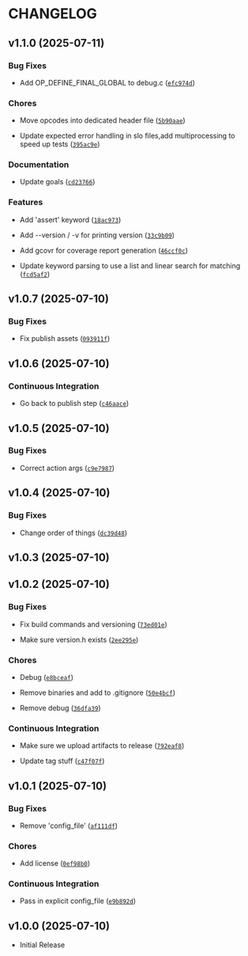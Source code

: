 # CHANGELOG

<!-- version list -->

## v1.1.0 (2025-07-11)

### Bug Fixes

- Add OP_DEFINE_FINAL_GLOBAL to debug.c
  ([`efc974d`](https://github.com/ESloman/cslo/commit/efc974d05929a52d9be8589f8f0b46a99c5df746))

### Chores

- Move opcodes into dedicated header file
  ([`5b90aae`](https://github.com/ESloman/cslo/commit/5b90aae0164adb0483df10edbdb315671c840072))

- Update expected error handling in slo files,add multiprocessing to speed up tests
  ([`395ac9e`](https://github.com/ESloman/cslo/commit/395ac9ed64e718c992fdeafaa1c849207f4bca13))

### Documentation

- Update goals
  ([`cd23766`](https://github.com/ESloman/cslo/commit/cd2376620a8463ee98ed2a96423ef1a6599322d1))

### Features

- Add 'assert' keyword
  ([`18ac973`](https://github.com/ESloman/cslo/commit/18ac973443219cec53dc5fc918dd7c259dc36e59))

- Add --version / -v for printing version
  ([`33c9b09`](https://github.com/ESloman/cslo/commit/33c9b098e2d9f99acca44bd33130279ba865a9e6))

- Add gcovr for coverage report generation
  ([`46ccf0c`](https://github.com/ESloman/cslo/commit/46ccf0cad985501be352f2cd818db9952378fab4))

- Update keyword parsing to use a list and linear search for matching
  ([`fcd5af2`](https://github.com/ESloman/cslo/commit/fcd5af28c6dfcdc719ecb0349b3e9ec9331a84b2))


## v1.0.7 (2025-07-10)

### Bug Fixes

- Fix publish assets
  ([`093911f`](https://github.com/ESloman/cslo/commit/093911fca027e4a5d32df03a4ae5ea08cdd6e6c2))

## v1.0.6 (2025-07-10)

### Continuous Integration

- Go back to publish step
  ([`c46aace`](https://github.com/ESloman/cslo/commit/c46aaced50a757e9f2a06c7bc965e8c4190e3f35))

## v1.0.5 (2025-07-10)

### Bug Fixes

- Correct action args
  ([`c9e7987`](https://github.com/ESloman/cslo/commit/c9e79877dfe3bbb5864ecf50489b455067884557))

## v1.0.4 (2025-07-10)

### Bug Fixes

- Change order of things
  ([`dc39d48`](https://github.com/ESloman/cslo/commit/dc39d489f29ab207abc678fbbbf5cd60572600de))

## v1.0.3 (2025-07-10)

## v1.0.2 (2025-07-10)

### Bug Fixes

- Fix build commands and versioning
  ([`73ed01e`](https://github.com/ESloman/cslo/commit/73ed01ef9dca125ddd9514e1932ab2ee88f3a4ee))

- Make sure version.h exists
  ([`2ee295e`](https://github.com/ESloman/cslo/commit/2ee295e7b65b0658d8349763eeaa05540fa075b1))

### Chores

- Debug
  ([`e8bceaf`](https://github.com/ESloman/cslo/commit/e8bceaf8d189d02d9f09c0d2e260d87cc24f712e))

- Remove binaries and add to .gitignore
  ([`50e4bcf`](https://github.com/ESloman/cslo/commit/50e4bcf751d7f9a690d18be8183e72e64fa43771))

- Remove debug
  ([`36dfa39`](https://github.com/ESloman/cslo/commit/36dfa39a999e705212d2fc0acf494fa06cfdc510))

### Continuous Integration

- Make sure we upload artifacts to release
  ([`792eaf8`](https://github.com/ESloman/cslo/commit/792eaf88d676fe12a8f1259ed38008ff166b845c))

- Update tag stuff
  ([`c47f07f`](https://github.com/ESloman/cslo/commit/c47f07ff921fa200fe1010b8e56f7bb9f6252c4d))

## v1.0.1 (2025-07-10)

### Bug Fixes

- Remove 'config_file'
  ([`af111df`](https://github.com/ESloman/cslo/commit/af111df823ef96ca084b96c4460f0e0bd42dc86c))

### Chores

- Add license
  ([`0ef98b0`](https://github.com/ESloman/cslo/commit/0ef98b010248266cff054d54eb930583c8fbd66b))

### Continuous Integration

- Pass in explicit config_file
  ([`e9b892d`](https://github.com/ESloman/cslo/commit/e9b892dcfeb839f1ad1365a8ff30c4177eb3ec5a))

## v1.0.0 (2025-07-10)

- Initial Release
